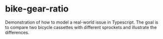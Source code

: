 # bike-gear-ratio

Demonstration of how to model a real-world issue in Typescript. The goal is to compare two bicycle cassettes with different sprockets and illustrate the differences.
